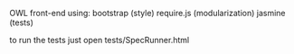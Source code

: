 OWL front-end
    using:
        bootstrap (style)
        require.js (modularization)
        jasmine (tests)

to run the tests just open tests/SpecRunner.html
